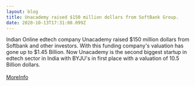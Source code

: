 ```yaml
---
layout: blog
title: Unacademy raised $150 million dollars from SoftBank Group.
date: 2020-10-13T17:31:08.099Z
---
```

Indian Online edtech company Unacademy raised $150 million dollars from Softbank and other investors. With this funding company's valuation has gone up to $1.45 Billion. Now Unacademy is the second biggest startup in edtech sector in India with BYJU's in first place with a valuation of 10.5 Billion dollars.\
\
[MoreInfo](https://techcrunch.com/2020/09/02/indias-online-learning-platform-unacademy-raises-150-million-at-1-45-billion-valuation/)